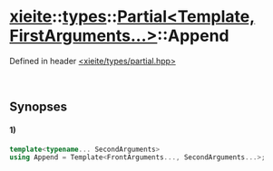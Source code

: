 # [xieite](../../../../../xieite.md)\:\:[types](../../../../../types.md)\:\:[Partial<Template, FirstArguments...>](../../../partial.md)\:\:Append
Defined in header [<xieite/types/partial.hpp>](../../../../../../include/xieite/types/partial.hpp)

&nbsp;

## Synopses
#### 1)
```cpp
template<typename... SecondArguments>
using Append = Template<FrontArguments..., SecondArguments...>;
```
